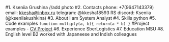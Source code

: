 #1. Kseniia Grushina
    //add photo
#2. Contacts
    phone: +7(9647143379)
    email: kkesha@inbox.ru
    telegram: @kkesha18593
    RS discord: Kseniia (@kseniiakushkina)
#3. About
    I am System Analyst
#4. Skills
    python
#5. Code examples
    ```
    function multiply(a, b){
        return(a * b)
    }
    ```
    #Project examples
    - [CV Project](https://github.com/kseniiakushkina/rsschool-cv/blob/gh-pages/cv.md)
#6. Experience
    SberLogistics
#7. Education
    MSU
#8. English level
    B2
    worked with Japaneese and Indish colleagues


    
